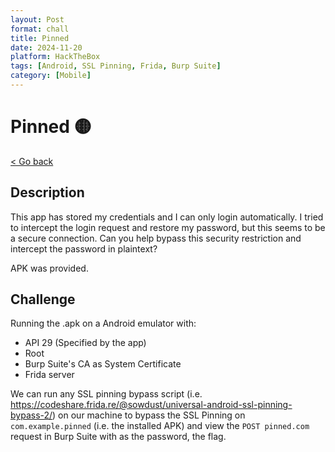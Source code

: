 ```yaml
---
layout: Post
format: chall
title: Pinned
date: 2024-11-20
platform: HackTheBox
tags: [Android, SSL Pinning, Frida, Burp Suite]
category: [Mobile]
---
```

# Pinned 🟡

<a class="back-link" href="../../../">< Go back</a>

## Description

This app has stored my credentials and I can only login automatically. I tried to intercept the login request and restore my password, but this seems to be a secure connection. Can you help bypass this security restriction and intercept the password in plaintext?

APK was provided.

## Challenge

Running the .apk on a Android emulator with:

- API 29 (Specified by the app)
- Root
- Burp Suite's CA as System Certificate
- Frida server

We can run any SSL pinning bypass script (i.e. <https://codeshare.frida.re/@sowdust/universal-android-ssl-pinning-bypass-2/>) on our machine to bypass the SSL Pinning on `com.example.pinned` (i.e. the installed APK) and view the `POST pinned.com` request in Burp Suite with as the password, the flag.
